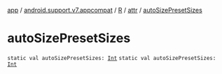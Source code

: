 [app](../../../index.md) / [android.support.v7.appcompat](../../index.md) / [R](../index.md) / [attr](index.md) / [autoSizePresetSizes](./auto-size-preset-sizes.md)

# autoSizePresetSizes

`static val autoSizePresetSizes: `[`Int`](https://kotlinlang.org/api/latest/jvm/stdlib/kotlin/-int/index.html)
`static val autoSizePresetSizes: `[`Int`](https://kotlinlang.org/api/latest/jvm/stdlib/kotlin/-int/index.html)
